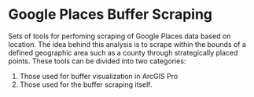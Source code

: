 # Google Places Buffer Scraping

Sets of tools for perfoming scraping of Google Places data based on location. The idea behind this analysis is to scrape within the bounds of a defined geographic area such as a county through strategically placed points. These tools can be divided into two categories:

1) Those used for buffer visualization in ArcGIS Pro
2) Those used for the buffer scraping itself.
